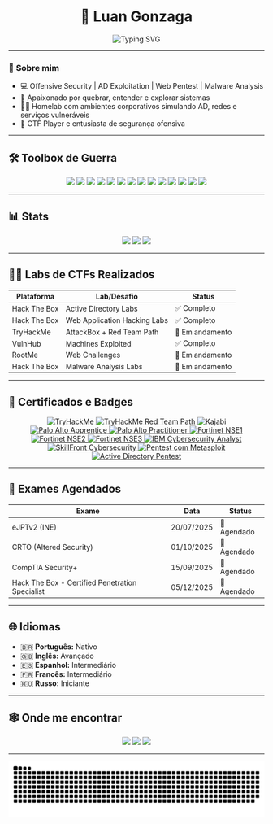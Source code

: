 <h1 align="center">👾 Luan Gonzaga</h1>

<p align="center">
  <img src="https://readme-typing-svg.demolab.com?font=Fira+Code&size=25&pause=1000&color=00FF00&center=true&vCenter=true&width=435&lines=Cybersecurity+Enthusiast;Red+Team+%7C+Pentest+%7C+AD+Exploitation;Reverse+Engineering+%7C+Malware+Analysis;Offensive+Security+Researcher" alt="Typing SVG" />
</p>

---

### 🧠 **Sobre mim**
- 💻 Offensive Security | AD Exploitation | Web Pentest | Malware Analysis
- 🏹 Apaixonado por quebrar, entender e explorar sistemas
- 🏴‍☠️ Homelab com ambientes corporativos simulando AD, redes e serviços vulneráveis
- 🚩 CTF Player e entusiasta de segurança ofensiva

---

## 🛠️ **Toolbox de Guerra**
<p align="center">
  <img src="https://img.shields.io/badge/Burp_Suite-FCA121?style=for-the-badge&logoColor=white"/>
  <img src="https://img.shields.io/badge/BloodHound-990000?style=for-the-badge&logoColor=white"/>
  <img src="https://img.shields.io/badge/CrackMapExec-1c1c1c?style=for-the-badge&logoColor=white"/>
  <img src="https://img.shields.io/badge/Impacket-0082C9?style=for-the-badge&logoColor=white"/>
  <img src="https://img.shields.io/badge/Kerbrute-FF0000?style=for-the-badge&logoColor=white"/>
  <img src="https://img.shields.io/badge/Responder-000000?style=for-the-badge&logoColor=white"/>
  <img src="https://img.shields.io/badge/LDAPDomainDump-0078D4?style=for-the-badge&logoColor=white"/>
  <img src="https://img.shields.io/badge/Certipy-0082C9?style=for-the-badge&logoColor=white"/>
  <img src="https://img.shields.io/badge/FFUF-000000?style=for-the-badge&logoColor=white"/>
  <img src="https://img.shields.io/badge/SQLmap-000000?style=for-the-badge&logoColor=red"/>
  <img src="https://img.shields.io/badge/IDA_Pro-000000?style=for-the-badge&logoColor=white"/>
  <img src="https://img.shields.io/badge/Ghidra-F80000?style=for-the-badge&logoColor=white"/>
  <img src="https://img.shields.io/badge/Wireshark-1679A7?style=for-the-badge&logo=wireshark&logoColor=white"/>
  <img src="https://img.shields.io/badge/Proxmox-E57000?style=for-the-badge&logo=proxmox&logoColor=white"/>
</p>

---

## 📊 **Stats**
<p align="center">
  <img src="https://github-readme-stats.vercel.app/api?username=LuanGonzaga&show_icons=true&theme=radical&hide_border=true"/>
  <img src="https://github-readme-streak-stats.herokuapp.com/?user=LuanGonzaga&theme=radical&hide_border=true"/>
  <img src="https://github-readme-stats.vercel.app/api/top-langs/?username=LuanGonzaga&layout=compact&theme=radical&hide_border=true"/>
</p>

---

## 🏴‍☠️ **Labs de CTFs Realizados**
| Plataforma        | Lab/Desafio                         | Status       |
|-------------------|--------------------------------------|--------------|
| Hack The Box      | Active Directory Labs               | ✅ Completo   |
| Hack The Box      | Web Application Hacking Labs        | ✅ Completo   |
| TryHackMe         | AttackBox + Red Team Path           | 🔄 Em andamento |
| VulnHub           | Machines Exploited                  | ✅ Completo   |
| RootMe            | Web Challenges                      | 🔄 Em andamento |
| Hack The Box      | Malware Analysis Labs               | 🔄 Em andamento |

---

## 🏅 **Certificados e Badges**
<p align="center"> <a href="https://tryhackme.com/p/pwnedby"> <img src="https://tryhackme-badges.s3.amazonaws.com/pwnedby.png" alt="TryHackMe" height="100"> </a> <a href="https://tryhackme-certificates.s3-eu-west-1.amazonaws.com/THM-IF08RGZECH.png"> <img src="https://img.shields.io/badge/THM-Red_Team_Path-00ff00?style=for-the-badge&logo=tryhackme&logoColor=white" alt="TryHackMe Red Team Path"> </a> <a href="https://app.kajabi.com/certificates/a4409779"> <img src="https://img.shields.io/badge/Kajabi-Red%20Team%20Certificate-00ff00?style=for-the-badge" alt="Kajabi"> </a> <a href="https://www.credly.com/badges/f99103af-4c26-40b8-b010-cb65c5ef0f59/linked_in_profile"> <img src="https://img.shields.io/badge/Palo%20Alto%20Networks-Cybersecurity%20Apprentice-blue?style=for-the-badge&logo=paloalto&logoColor=white" alt="Palo Alto Apprentice"> </a> <a href="https://www.credly.com/badges/208d11c2-3c5d-4f9f-8f9c-73a76bc9c0f1/linked_in_profile"> <img src="https://img.shields.io/badge/Palo%20Alto%20Networks-Cybersecurity%20Practitioner-blue?style=for-the-badge&logo=paloalto&logoColor=white" alt="Palo Alto Practitioner"> </a> <a href="https://www.credly.com/badges/0fe2dcff-f8b9-4ca8-b506-8e676c90fd1f/linked_in_profile"> <img src="https://img.shields.io/badge/Fortinet-NSE1-red?style=for-the-badge&logo=fortinet&logoColor=white" alt="Fortinet NSE1"> </a> <a href="https://www.credly.com/badges/5b9b9fac-d663-4b01-b9d0-3cbc9ecccc4f/linked_in_profile"> <img src="https://img.shields.io/badge/Fortinet-NSE2-red?style=for-the-badge&logo=fortinet&logoColor=white" alt="Fortinet NSE2"> </a> <a href="https://www.credly.com/badges/95693d6b-3508-47c3-8558-cbc5986a2b8a/linked_in_profile"> <img src="https://img.shields.io/badge/Fortinet-NSE3-red?style=for-the-badge&logo=fortinet&logoColor=white" alt="Fortinet NSE3"> </a> <a href="https://www.credly.com/badges/a3116f84-a2dc-45a5-bb4e-192eeac10ec2/linked_in_profile"> <img src="https://img.shields.io/badge/IBM-Cybersecurity_Analyst-blue?style=for-the-badge&logo=ibm&logoColor=white" alt="IBM Cybersecurity Analyst"> </a> <a href="https://www.skillfront.com/Badges/32546498824241"> <img src="https://img.shields.io/badge/SkillFront-CyberSecurity%20Fundamentals-0077b5?style=for-the-badge" alt="SkillFront Cybersecurity"> </a> <a href="https://www.linkedin.com/in/luangonzagaa/details/certifications/1713813721365/single-media-viewer/?type=DOCUMENT&profileId=ACoAADxLyPIBXzbbLR3S9Qj6qVtINv8A_9S9Hvc"> <img src="https://img.shields.io/badge/LinkedIn-Pentest+with+Metasploit-0a66c2?style=for-the-badge&logo=linkedin&logoColor=white" alt="Pentest com Metasploit"> </a> <a href="https://www.linkedin.com/in/luangonzagaa/details/certifications/1716667349053/single-media-viewer/?profileId=ACoAADxLyPIBXzbbLR3S9Qj6qVtINv8A_9S9Hvc"> <img src="https://img.shields.io/badge/LinkedIn-ActiveDirectory+Pentest-0a66c2?style=for-the-badge&logo=linkedin&logoColor=white" alt="Active Directory Pentest"> </a> </p>

---

## 📅 **Exames Agendados**
| Exame                                           | Data            | Status       |
|-------------------------------------------------|-----------------|--------------|
| eJPTv2 (INE)                                    | 20/07/2025      | 📅 Agendado  |
| CRTO (Altered Security)                         | 01/10/2025      | 📅 Agendado  |
| CompTIA Security+                               | 15/09/2025      | 📅 Agendado  |
| Hack The Box - Certified Penetration Specialist | 05/12/2025      | 📅 Agendado  |

---

## 🌐 **Idiomas**
- 🇧🇷 **Português:** Nativo  
- 🇬🇧 **Inglês:** Avançado  
- 🇪🇸 **Espanhol:** Intermediário  
- 🇫🇷 **Francês:** Intermediário  
- 🇷🇺 **Russo:** Iniciante  

---

## 🕸️ **Onde me encontrar**
<p align="center">
  <a href="https://github.com/LuanGonzaga"><img src="https://img.shields.io/badge/GitHub-000?style=for-the-badge&logo=github&logoColor=white"/></a>
  <a href="https://www.linkedin.com/in/luangonzagaa/"><img src="https://img.shields.io/badge/LinkedIn-0077B5?style=for-the-badge&logo=linkedin&logoColor=white"/></a>
  <a href="https://tryhackme.com/p/pwnedby"><img src="https://img.shields.io/badge/TryHackMe-FF0000?style=for-the-badge&logo=tryhackme&logoColor=white"/></a>
</p>

---

<p align="center">
  <img src="https://github.com/Platane/snk/raw/output/github-contribution-grid-snake.svg" alt="snake gif"/>
</p>

